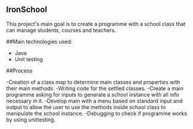 ## IronSchool 
This project's main goal is to create a programme with a school class that can manage students, courses and teachers.

##Main technologies used:
- Java
- Unit testing

##Process

-Creation of a class map to determine main classes and properties with their main methods.
-Writing code for the settled classes.
-Create a main programme asking for inputs to generate a school instance with all info necessary in it.
-Develop main with a menu based on standard input and output to allow the user to use the methods inside school class to manipulate the school instance.
-Debugging to check if programme works by using unittesting.

